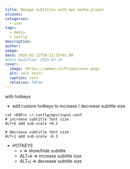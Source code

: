 ```yaml
---
title: Manage subtitles with mpv media player
aliases: 
categories:
  - user
tags:
  - media
  - config
description: 
author: 
image: 
date: 2020-02-12T10:11:15+01:00
#date modified: 2025-03-25
cover:
  image: <https://amown.cn/PicGo/cover.png>
  alt: <alt text>
  caption: text
  relative: false
---
```


with hotkeys

* add custom hotkeys to increase / decrease subtitle size

```shell
cat <EOF>> ~/.config/mpv/input.conf
# increase subtitle font size
ALT+k add sub-scale +0.1

# decrease subtitle font size
ALT+j add sub-scale -0.1

```

* *HOTKEYS*
  * *v*     => show/hide subtitle
  * *ALT+k* => increase subtitle size
  * *ALT+j* => decrease subtitle size
